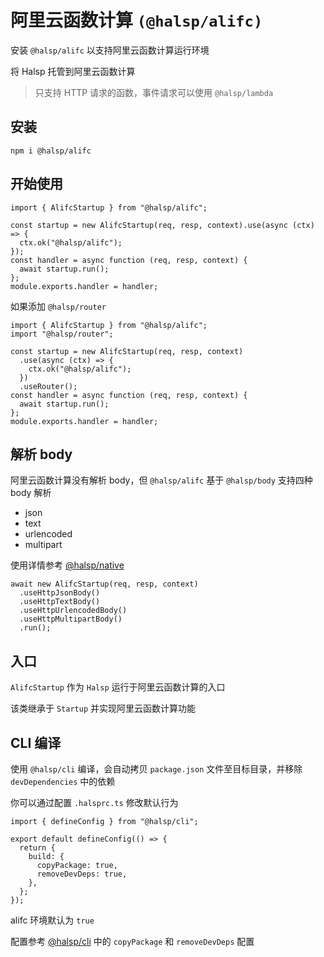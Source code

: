 # 阿里云函数计算 `(@halsp/alifc)`

安装 `@halsp/alifc` 以支持阿里云函数计算运行环境

将 Halsp 托管到阿里云函数计算

> 只支持 HTTP 请求的函数，事件请求可以使用 `@halsp/lambda`

## 安装

```
npm i @halsp/alifc
```

## 开始使用

```TS
import { AlifcStartup } from "@halsp/alifc";

const startup = new AlifcStartup(req, resp, context).use(async (ctx) => {
  ctx.ok("@halsp/alifc");
});
const handler = async function (req, resp, context) {
  await startup.run();
};
module.exports.handler = handler;
```

如果添加 `@halsp/router`

```TS
import { AlifcStartup } from "@halsp/alifc";
import "@halsp/router";

const startup = new AlifcStartup(req, resp, context)
  .use(async (ctx) => {
    ctx.ok("@halsp/alifc");
  })
  .useRouter();
const handler = async function (req, resp, context) {
  await startup.run();
};
module.exports.handler = handler;
```

## 解析 body

阿里云函数计算没有解析 body，但 `@halsp/alifc` 基于 `@halsp/body` 支持四种 body 解析

- json
- text
- urlencoded
- multipart

使用详情参考 [@halsp/native](https://github.com/halsp/native)

```TS
await new AlifcStartup(req, resp, context)
  .useHttpJsonBody()
  .useHttpTextBody()
  .useHttpUrlencodedBody()
  .useHttpMultipartBody()
  .run();
```

## 入口

`AlifcStartup` 作为 `Halsp` 运行于阿里云函数计算的入口

该类继承于 `Startup` 并实现阿里云函数计算功能

## CLI 编译

使用 `@halsp/cli` 编译，会自动拷贝 `package.json` 文件至目标目录，并移除 `devDependencies` 中的依赖

你可以通过配置 `.halsprc.ts` 修改默认行为

```TS
import { defineConfig } from "@halsp/cli";

export default defineConfig(() => {
  return {
    build: {
      copyPackage: true,
      removeDevDeps: true,
    },
  };
});
```

alifc 环境默认为 `true`

配置参考 [@halsp/cli](./cli/#项目配置) 中的 `copyPackage` 和 `removeDevDeps` 配置
